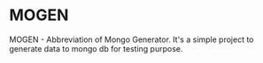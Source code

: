 # MOGEN
MOGEN - Abbreviation of Mongo Generator. It's a simple project to generate data to mongo db for testing purpose.